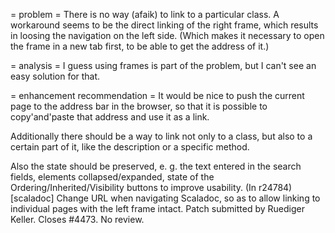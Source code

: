 = problem =
There is no way (afaik) to link to a particular class. A workaround seems to be the direct linking of the right frame, which results in loosing the navigation on the left side. (Which makes it necessary to open the frame in a new tab first, to be able to get the address of it.)

= analysis =
I guess using frames is part of the problem, but I can't see an easy solution for that.

= enhancement recommendation =
It would be nice to push the current page to the address bar in the browser, so that it is possible to copy'and'paste that address and use it as a link.

Additionally there should be a way to link not only to a class, but also to a certain part of it, like the description or a specific method.

Also the state should be preserved, e. g. the text entered in the search fields, elements collapsed/expanded, state of the Ordering/Inherited/Visibility buttons to improve usability.
(In r24784) [scaladoc] Change URL when navigating Scaladoc, so as to allow linking to individual pages with the left frame intact. Patch submitted by Ruediger Keller. Closes #4473. No review.
